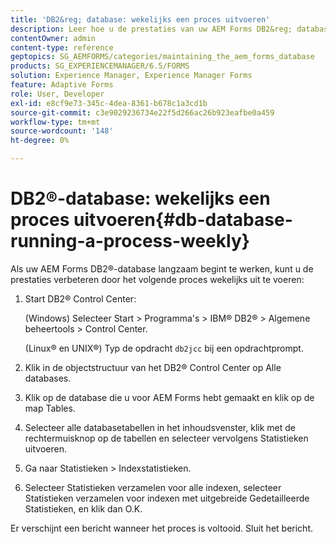 ```yaml
---
title: 'DB2&reg; database: wekelijks een proces uitvoeren'
description: Leer hoe u de prestaties van uw AEM Forms DB2&reg; database kunt verbeteren.
contentOwner: admin
content-type: reference
geptopics: SG_AEMFORMS/categories/maintaining_the_aem_forms_database
products: SG_EXPERIENCEMANAGER/6.5/FORMS
solution: Experience Manager, Experience Manager Forms
feature: Adaptive Forms
role: User, Developer
exl-id: e8cf9e73-345c-4dea-8361-b678c1a3cd1b
source-git-commit: c3e9029236734e22f5d266ac26b923eafbe0a459
workflow-type: tm+mt
source-wordcount: '148'
ht-degree: 0%

---
```


# DB2®-database: wekelijks een proces uitvoeren{#db-database-running-a-process-weekly}

Als uw AEM Forms DB2®-database langzaam begint te werken, kunt u de prestaties verbeteren door het volgende proces wekelijks uit te voeren:

1. Start DB2® Control Center:

   (Windows) Selecteer Start > Programma&#39;s > IBM® DB2® > Algemene beheertools > Control Center.

   (Linux® en UNIX®) Typ de opdracht `db2jcc` bij een opdrachtprompt.

1. Klik in de objectstructuur van het DB2® Control Center op Alle databases.
1. Klik op de database die u voor AEM Forms hebt gemaakt en klik op de map Tables.
1. Selecteer alle databasetabellen in het inhoudsvenster, klik met de rechtermuisknop op de tabellen en selecteer vervolgens Statistieken uitvoeren.
1. Ga naar Statistieken > Indexstatistieken.
1. Selecteer Statistieken verzamelen voor alle indexen, selecteer Statistieken verzamelen voor indexen met uitgebreide Gedetailleerde Statistieken, en klik dan O.K.

Er verschijnt een bericht wanneer het proces is voltooid. Sluit het bericht.
